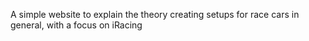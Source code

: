 A simple website to explain the theory creating setups for race cars in general, with a focus on iRacing

